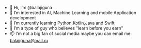 - 👋 Hi, I’m @balajiguna
- 👀 I’m interested in AI, Machine Learning and mobile Application development
- 🌱 I’m currently learning Python,Kotlin,Java and Swift
- 💞️ I’m a type of guy who believes "learn before you earn"
- 📫 I'm not a big fan of social media maybe you can email me: balajiguna@mail.ru

<!---
balajiguna/balajiguna is a ✨ special ✨ repository because its `README.md` (this file) appears on your GitHub profile.
You can click the Preview link to take a look at your changes.
--->
